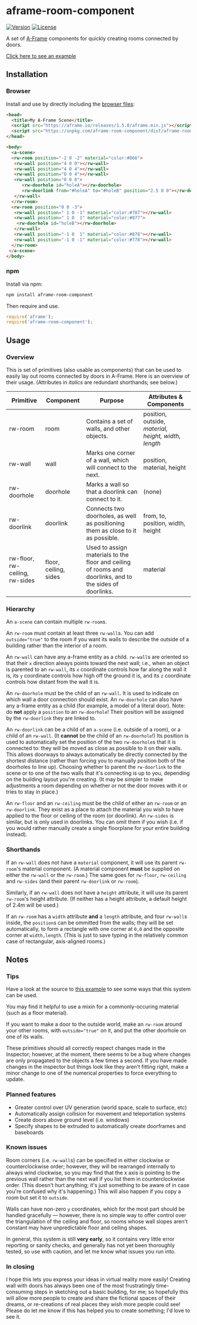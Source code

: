 # aframe-room-component

[![Version](http://img.shields.io/npm/v/aframe-room-component.svg?style=flat-square)](https://npmjs.org/package/aframe-room-component)
[![License](http://img.shields.io/npm/l/aframe-room-component.svg?style=flat-square)](https://npmjs.org/package/aframe-room-component)

A set of [A-Frame](https://aframe.io) components for quickly creating rooms connected by doors.

[Click here to see an example](https://oparamo.github.io/aframe-room-component/example/)

## Installation

### Browser

Install and use by directly including the [browser files](dist):

```html
<head>
  <title>My A-Frame Scene</title>
  <script src="https://aframe.io/releases/1.5.0/aframe.min.js"></script>
  <script src="https://unpkg.com/aframe-room-component/dist/aframe-room-component.min.js"></script>
</head>

<body>
  <a-scene>
  <rw-room position="-2 0 -2" material="color:#866">
   <rw-wall position="4 0 0"></rw-wall>
   <rw-wall position="4 0 4"></rw-wall>
   <rw-wall position="0 0 4"></rw-wall>
   <rw-wall position="0 0 0">
      <rw-doorhole id="holeA"></rw-doorhole>
      <rw-doorlink from="#holeA" to="#holeB" position="2.5 0 0"></rw-doorlink>
   </rw-wall>
  </rw-room>
  <rw-room position="0 0 -3">
   <rw-wall position=" 1 0 -1" material="color:#787"></rw-wall>
   <rw-wall position=" 1 0  1" material="color:#877">
    <rw-doorhole id="holeB"></rw-doorhole>
   </rw-wall>
   <rw-wall position="-1 0  1" material="color:#878"></rw-wall>
   <rw-wall position="-1 0 -1" material="color:#778"></rw-wall>
  </rw-room>
 </a-scene>
</body>
```

### npm

Install via npm:

```bash
npm install aframe-room-component
```

Then require and use.

```js
require('aframe');
require('aframe-room-component');
```

## Usage

### Overview

This is set of primitives (also usable as components) that can be used to easily lay out rooms connected by doors in A-Frame. Here is an overview of their usage. (Attributes in *italics* are redundant shorthands; see below.)

| Primitive   | Component | Purpose | Attributes &amp; Components |
| - | - | - | - |
| rw-room     | room      | Contains a set of walls, and other objects. | position, outside, *material, height, width, length* |
| rw-wall     | wall      | Marks one corner of a wall, which will connect to the next. | position, material, height |
| rw-doorhole | doorhole  | Marks a wall so that a doorlink can connect to it. | (none) |
| rw-doorlink | doorlink  | Connects two doorholes, as well as positioning them as close to it as possible. | from, to, position, width, height |
| rw-floor, rw-ceiling, rw-sides | floor, ceiling, sides | Used to assign materials to the floor and ceiling of rooms and doorlinks, and to the sides of doorlinks. | material |

### Hierarchy

An `a-scene` can contain multiple `rw-room`s.

An `rw-room` must contain at least three `rw-wall`s. You can add `outside="true"` to the room if you want its walls to describe the outside of a building rather than the interior of a room.

An `rw-wall` can have any a-frame entity as a child. `rw-wall`s are oriented so that their `x` direction always points toward the next wall; i.e., when an object is parented to an `rw-wall`, its `x` coordinate controls how far along the wall it is, its `y` coordinate controls how high off the ground it is, and its `z` coordinate controls how distant from the wall it is.

An `rw-doorhole` must be the child of an `rw-wall`. It is used to indicate on which wall a door connection should exist. An `rw-doorhole` can also have any a-frame entity as a child (for example, a model of a literal door). Note: do **not** apply a `position` to an `rw-doorhole`! Their position will be assigned by the `rw-doorlink` they are linked to.

An `rw-doorlink` can be a child of an `a-scene` (i.e. outside of a room), or a child of an `rw-wall`. (It **cannot** be the child of an `rw-doorhole`!) Its position is used to automatically set the position of the two `rw-doorhole`s that it is connected to: they will be moved as close as possible to it on their walls. This allows doorways to always automatically be directly connected by the shortest distance (rather than forcing you to manually position both of the doorholes to line up). Choosing whether to parent the `rw-doorlink` to the scene or to one of the two walls that it's connecting is up to you, depending on the building layout you're creating. (It may be simpler to make adjustments a room depending on whether or not the door moves with it or tries to stay in place.)

An `rw-floor` and an `rw-ceiling` must be the child of either an `rw-room` or an `rw-doorlink`. They exist as a place to attach the material you wish to have applied to the floor or ceiling of the room (or doorlink). An `rw-sides` is similar, but is only used in doorlinks. You can omit them if you wish (i.e. if you would rather manually create a single floorplane for your entire building instead).

### Shorthands

If an `rw-wall` does not have a `material` component, it will use its parent `rw-room`'s material component. (A material component **must** be supplied on either the `rw-wall` or the `rw-room`.) The same goes for `rw-floor`, `rw-ceiling` and `rw-sides` (and their parent `rw-doorlink` or `rw-room`).

Similarly, if an `rw-wall` does not have a `height` attribute, it will use its parent `rw-room`'s height attribute. (If neither has a height attribute, a default height of 2.4m will be used.)

If an `rw-room` has a `width` attribute **and** a `length` attribute, and four `rw-wall`s inside, the `position`s can be ommitted from the walls; they will be set automatically, to form a rectangle with one corner at `0,0` and the opposite corner at `width,length`. (This is just to save typing in the relatively common case of rectangular, axis-aligned rooms.)

## Notes

### Tips

Have a look at the source to [this example](https://oparamo.github.io/aframe-room-component/example/) to see some ways that this system can be used.

You may find it helpful to use a mixin for a commonly-occuring material (such as a floor material).

If you want to make a door to the outside world, make an `rw-room` around your other rooms, with `outside="true"` on it, and put the other doorhole on one of its walls.

These primitives should all correctly respect changes made in the Inspector; however, at the moment, there seems to be a bug where changes are only propagated to the objects a few times a second. If you have made changes in the inspector but things look like they aren't fitting right, make a minor change to one of the numerical properties to force everything to update.

### Planned features

- Greater control over UV generation (world space, scale to surface, etc)
- Automatically assign collision for movement and teleportation systems
- Create doors above ground level (i.e. windows)
- Specify shapes to be extruded to automatically create doorframes and baseboards

### Known issues

Room corners (i.e. `rw-wall`s) can be specified in either clockwise or counterclockwise order; however, they will be rearranged internally to always wind clockwise, so you may find that the x axis is pointing to the previous wall rather than the next wall if you list them in counterclockwise order. (This doesn't hurt anything; it's just something to be aware of in case you're confused why it's happening.) This will also happen if you copy a room but set it to `outside`.

Walls can have non-zero `y` coordinates, which for the most part should be handled gracefully — however, there is no simple way to offer control over the triangulation of the ceiling and floor, so rooms whose wall slopes aren't constant may have unpredictable floor and ceiling shapes.

In general, this system is still **very early**, so it contains very little error reporting or sanity checks, and generally has not yet been thoroughly tested, so use with caution, and let me know what issues you run into.

### In closing

I hope this lets you express your ideas in virtual reality more easily! Creating wall with doors has always been one of the most frustratingly time-consuming steps in sketching out a basic building, for me; so hopefully this will allow more people to create and share the fictional spaces of their dreams, or re-creations of real places they wish more people could see! Please do let me know if this has helped you to create something; I'd love to see it.

